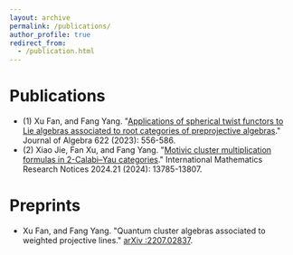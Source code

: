```yaml
---
layout: archive
permalink: /publications/
author_profile: true
redirect_from:
  - /publication.html
---
```

Publications
======
* (1) Xu Fan, and Fang Yang. "[Applications of spherical twist functors to Lie algebras associated to root categories of preprojective algebras](https://doi.org/10.1016/j.jalgebra.2023.02.005)."
Journal of Algebra 622 (2023): 556-586.
* (2) Xiao Jie, Fan Xu, and Fang Yang. "[Motivic cluster multiplication formulas in 2-Calabi–Yau categories]( https://doi.org/10.1093/imrn/rnae220)." 
International Mathematics Research Notices 2024.21 (2024): 13785-13807.

Preprints
======
* Xu Fan, and Fang Yang. "Quantum cluster algebras associated to weighted projective lines." [arXiv :2207.02837](https://arxiv.org/abs/2207.02837).


